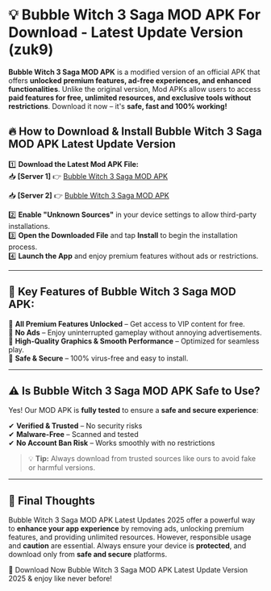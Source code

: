 # 💡 Bubble Witch 3 Saga MOD APK For Download - Latest Update Version (zuk9)

**Bubble Witch 3 Saga MOD APK** is a modified version of an official APK that offers **unlocked premium features, ad-free experiences, and enhanced functionalities**. Unlike the original version, Mod APKs allow users to access **paid features for free, unlimited resources, and exclusive tools without restrictions**. Download it now – it's **safe, fast and 100% working!**

## 🔥 **How to Download & Install Bubble Witch 3 Saga MOD APK Latest Update Version**

1️⃣ **Download the Latest Mod APK File:**  
📥 **[Server 1]** 👉 [Bubble Witch 3 Saga MOD APK](https://hapymods.com?title=Bubble+Witch+3+Saga+MOD+APK&ref=FU1)

📥 **[Server 2]** 👉 [Bubble Witch 3 Saga MOD APK](https://hapymods.com?title=Bubble+Witch+3+Saga+MOD+APK&ref=FU1)

2️⃣ **Enable "Unknown Sources"** in your device settings to allow third-party installations.  
3️⃣ **Open the Downloaded File** and tap **Install** to begin the installation process.  
4️⃣ **Launch the App** and enjoy premium features without ads or restrictions.

---

## 🌟 **Key Features of Bubble Witch 3 Saga MOD APK:**
 
🔽 **All Premium Features Unlocked** – Get access to VIP content for free.  
🔽 **No Ads** – Enjoy uninterrupted gameplay without annoying advertisements.  
🔽 **High-Quality Graphics & Smooth Performance** – Optimized for seamless play.  
🔽 **Safe & Secure** – 100% virus-free and easy to install.  

---

## ⚠️ **Is Bubble Witch 3 Saga MOD APK Safe to Use?**

Yes! Our MOD APK is **fully tested** to ensure a **safe and secure experience**:

✔ **Verified & Trusted** – No security risks  
✔ **Malware-Free** – Scanned and tested  
✔ **No Account Ban Risk** – Works smoothly with no restrictions

> 💡 **Tip:** Always download from trusted sources like ours to avoid fake or harmful versions.

---

## 📌 **Final Thoughts**
 
Bubble Witch 3 Saga MOD APK Latest Updates 2025 offer a powerful way to **enhance your app experience** by removing ads, unlocking premium features, and providing unlimited resources. However, responsible usage and **caution** are essential. Always ensure your device is **protected**, and download only from **safe and secure** platforms.  

🔽 Download Now Bubble Witch 3 Saga MOD APK Latest Update Version 2025 & enjoy like never before!